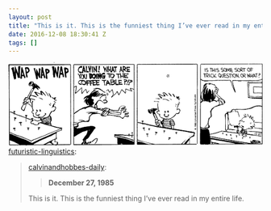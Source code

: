```yaml
---
layout: post
title: "This is it. This is the funniest thing I’ve ever read in my entire life."
date: 2016-12-08 18:30:41 Z
tags: []
---
```

![](/media/2016/12/154212692531.gif)
[futuristic-linguistics](http://futuristic-linguistics.tumblr.com/post/149726819647):

> [calvinandhobbes-daily](http://calvinandhobbes-daily.tumblr.com/post/14880230099):
> 
> > **December 27, 1985**
> 
> This is it. This is the funniest thing I’ve ever read in my entire life.
